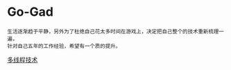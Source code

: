 # Go-Gad
    生活逐渐趋于平静，另外为了杜绝自己花太多时间在游戏上，决定把自己整个的技术重新梳理一遍，
    针对自己五年的工作经验，希望有一个质的提升。
[多线程技术](https://github.com/zhangjukai/Go-Gad/blob/master/notes/Thread.md)